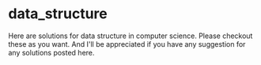 # data_structure
Here are solutions for data structure in computer science. Please checkout these as you want. And I'll be appreciated if you have any suggestion for any solutions posted here.

